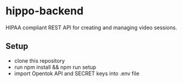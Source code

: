 # hippo-backend
HIPAA compliant REST API for creating and managing video sessions.

## Setup
* clone this repository
* run npm install && npm run setup
* import Opentok API and SECRET keys into .env file
